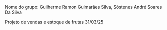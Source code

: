 Nome do grupo: 
Guilherme Ramon Guimarães Silva, Sóstenes André Soares Da Silva

Projeto de vendas e estoque de frutas
31/03/25
